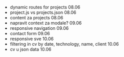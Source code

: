 * dynamic routes for projects 08.06
* project.js vs projects.json 08.06
* content za projects 08.06
* napravit context za modale? 09.06
* responsive navigation 09.06
* contact form 09.06
* responsive sve 10.06
* filtering in cv by date, technology, name, client 10.06
* cv u json data 10.06


